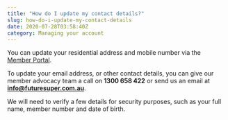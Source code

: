 ```yaml
---
title: "How do I update my contact details?"
slug: how-do-i-update-my-contact-details
date: 2020-07-28T03:58:40Z
category: Managing your account
---
```


You can update your residential address and mobile number via the [Member Portal](https://portal.myfuturesuper.com.au/member/details).

To update your email address, or other contact details, you can give our member advocacy team a call on **1300 658 422** or send us an email at **[info@futuresuper.com.au](mailto:info@futuresuper.com.au)**. 

We will need to verify a few details for security purposes, such as your full name, member number and date of birth.
